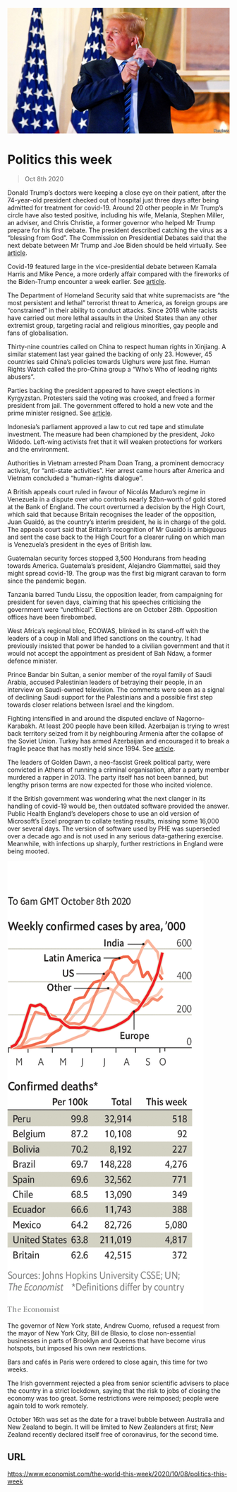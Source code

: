 ![](./images/20201010_WWP001.jpg)

# Politics this week

> Oct 8th 2020

Donald Trump’s  doctors were keeping a close eye on their patient, after the 74-year-old president checked out of hospital just three days after being admitted for treatment for covid-19. Around 20 other people in Mr Trump’s circle have also tested positive, including his wife, Melania, Stephen Miller, an adviser, and Chris Christie, a former governor who helped Mr Trump prepare for his first debate. The president described catching the virus as a “blessing from God”. The Commission on Presidential Debates said that the next debate between Mr Trump and Joe Biden should be held virtually. See [article](https://www.economist.com//node/21792696).

Covid-19 featured large in the vice-presidential debate between Kamala Harris and Mike Pence, a more orderly affair compared with the fireworks of the Biden-Trump encounter a week earlier. See [article](https://www.economist.com//united-states/2020/10/08/mike-pence-v-kamala-harris-ends-in-a-normal-sort-of-a-draw).

The Department of Homeland Security said that white supremacists are “the most persistent and lethal” terrorist threat to America, as foreign groups are “constrained” in their ability to conduct attacks. Since 2018 white racists have carried out more lethal assaults in the United States than any other extremist group, targeting racial and religious minorities, gay people and fans of globalisation.

Thirty-nine countries called on China to respect human rights in Xinjiang. A similar statement last year gained the backing of only 23. However, 45 countries said China’s policies towards Uighurs were just fine. Human Rights Watch called the pro-China group a “Who’s Who of leading rights abusers”.

Parties backing the president appeared to have swept elections in Kyrgyzstan. Protesters said the voting was crooked, and freed a former president from jail. The government offered to hold a new vote and the prime minister resigned. See [article](https://www.economist.com//asia/2020/10/07/angry-kyrgyz-rebel-against-a-tainted-election-for-the-third-time).

Indonesia’s parliament approved a law to cut red tape and stimulate investment. The measure had been championed by the president, Joko Widodo. Left-wing activists fret that it will weaken protections for workers and the environment.

Authorities in Vietnam arrested Pham Doan Trang, a prominent democracy activist, for “anti-state activities”. Her arrest came hours after America and Vietnam concluded a “human-rights dialogue”.

A British appeals court ruled in favour of Nicolás Maduro’s regime in Venezuela in a dispute over who controls nearly $2bn-worth of gold stored at the Bank of England. The court overturned a decision by the High Court, which said that because Britain recognises the leader of the opposition, Juan Guaidó, as the country’s interim president, he is in charge of the gold. The appeals court said that Britain’s recognition of Mr Guaidó is ambiguous and sent the case back to the High Court for a clearer ruling on which man is Venezuela’s president in the eyes of British law.

Guatemalan security forces stopped 3,500 Hondurans from heading towards America. Guatemala’s president, Alejandro Giammattei, said they might spread covid-19. The group was the first big migrant caravan to form since the pandemic began.

Tanzania barred Tundu Lissu, the opposition leader, from campaigning for president for seven days, claiming that his speeches criticising the government were “unethical”. Elections are on October 28th. Opposition offices have been firebombed.

West Africa’s regional bloc, ECOWAS, blinked in its stand-off with the leaders of a coup in Mali and lifted sanctions on the country. It had previously insisted that power be handed to a civilian government and that it would not accept the appointment as president of Bah Ndaw, a former defence minister.

Prince Bandar bin Sultan, a senior member of the royal family of Saudi Arabia, accused Palestinian leaders of betraying their people, in an interview on Saudi-owned television. The comments were seen as a signal of declining Saudi support for the Palestinians and a possible first step towards closer relations between Israel and the kingdom.

Fighting intensified in and around the disputed enclave of Nagorno-Karabakh. At least 200 people have been killed. Azerbaijan is trying to wrest back territory seized from it by neighbouring Armenia after the collapse of the Soviet Union. Turkey has armed Azerbaijan and encouraged it to break a fragile peace that has mostly held since 1994. See [article](https://www.economist.com//node/21792678).

The leaders of Golden Dawn, a neo-fascist Greek political party, were convicted in Athens of running a criminal organisation, after a party member murdered a rapper in 2013. The party itself has not been banned, but lengthy prison terms are now expected for those who incited violence.

If the British government was wondering what the next clanger in its handling of covid-19 would be, then outdated software provided the answer. Public Health England’s developers chose to use an old version of Microsoft’s Excel program to collate testing results, missing some 16,000 over several days. The version of software used by PHE was superseded over a decade ago and is not used in any serious data-gathering exercise. Meanwhile, with infections up sharply, further restrictions in England were being mooted.



![](./images/20201010_WWC030.png)

The governor of New York state, Andrew Cuomo, refused a request from the mayor of New York City, Bill de Blasio, to close non-essential businesses in parts of Brooklyn and Queens that have become virus hotspots, but imposed his own new restrictions.

Bars and cafés in Paris were ordered to close again, this time for two weeks.

The Irish government rejected a plea from senior scientific advisers to place the country in a strict lockdown, saying that the risk to jobs of closing the economy was too great. Some restrictions were reimposed; people were again told to work remotely.

October 16th was set as the date for a travel bubble between Australia and New Zealand to begin. It will be limited to New Zealanders at first; New Zealand recently declared itself free of coronavirus, for the second time.

## URL

https://www.economist.com/the-world-this-week/2020/10/08/politics-this-week
